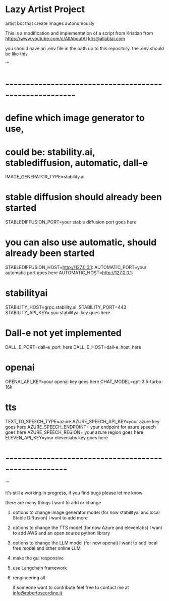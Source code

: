 # Lazy Artist Project

artist bot that create images autonomously

This is a modification and implementation of a script from Kristian from https://www.youtube.com/c/AllAboutAI kris@allabtai.com

you should have an .env file in the path up to this repository. the .env should be like this

'''
# -------------------------------------------------------
# define which image generator to use,
# could be: stability.ai, stablediffusion, automatic, dall-e
IMAGE_GENERATOR_TYPE=stability.ai
# stable diffusion should already been started
STABLEDIFFUSION_PORT=your stable diffusion port goes here
# you can also use automatic, should already been started
STABLEDIFFUSION_HOST=http://127.0.0.1:
AUTOMATIC_PORT=your automatic port goes here
AUTOMATIC_HOST=http://127.0.0.1:
# stabilityai
STABILITY_HOST=grpc.stability.ai:
STABILITY_PORT=443
STABILITY_API_KEY= you stabilityai key goes here
# Dall-e not yet implemented
DALL_E_PORT=dall-e_port_here
DALL_E_HOST=dall-e_host_here
# openai
OPENAI_API_KEY=your openai key goes here
CHAT_MODEL=gpt-3.5-turbo-16k
# tts
TEXT_TO_SPEECH_TYPE=azure
AZURE_SPEECH_API_KEY=your azure key goes here
AZURE_SPEECH_ENDPOINT= your endpoint for azure speech goes here
AZURE_SPEECH_REGION= your azure region goes here
ELEVEN_API_KEY=your elevenlabs key goes here
# -----------------------------------------------------
'''

it's still a working in progress, if you find bugs please let me know

there are many things I want to add or change

1. options to change image generator model (for now stabilityai and local Stable Diffusion) I want to add more
2. options to change the TTS model (for now Azure and elevenlabs) I want to add AWS and an open source python library
3. options to change the LLM model (for now openai) I want to add local free model and other online LLM
4. make the gui responsive
5. use Langchain framework
6. rengineering all

   if someone want to contribute feel free to contact me at info@robertoscordino.it
